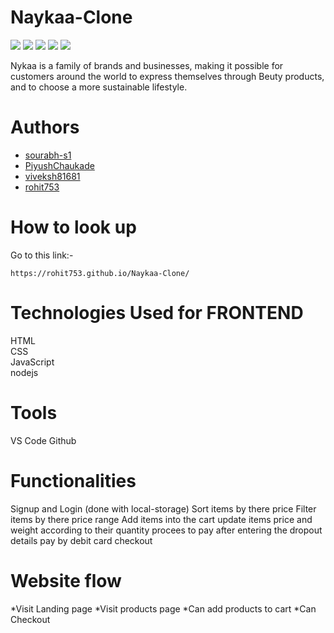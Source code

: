 # Naykaa-Clone

<img src="https://i.ibb.co/V320Ks9/Screenshot-309.png"></img>
<img src="https://ibb.co/pzFyZCL"></img>
<img src="https://ibb.co/pzFyZCL"></img>
<img src="https://ibb.co/pzFyZCL"></img>
<img src="https://ibb.co/pzFyZCL"></img>

Nykaa is a family of brands and businesses, making it possible for customers around the world to express themselves through Beuty products, and to choose a more sustainable lifestyle.

# Authors
- [sourabh-s1](https://github.com/sourabh-s1)
- [PiyushChaukade](https://github.com/PiyushChaukade)
- [viveksh81681](https://github.com/viveksh81681)
- [rohit753](https://github.com/rohit753)

# How to look up

Go to this link:-

```
https://rohit753.github.io/Naykaa-Clone/
```

# Technologies Used for FRONTEND
HTML <br/>
CSS <br/>
JavaScript <br/>
nodejs <br/>


# Tools
VS Code
Github

# Functionalities
Signup and Login (done with local-storage)
Sort items by there price
Filter items by there price range
Add items into the cart
update items price and weight according to their quantity
procees to pay after entering the dropout details
pay by debit card
checkout

# Website flow
*Visit Landing page
*Visit products page
*Can add products to cart
*Can Checkout
